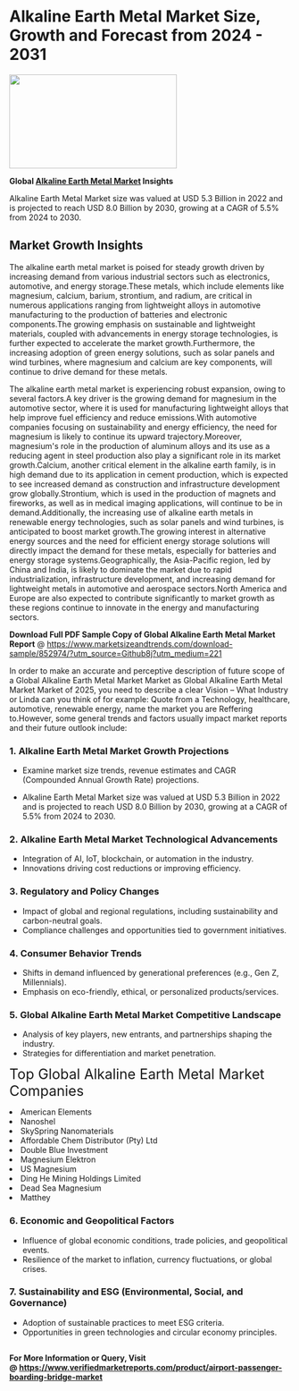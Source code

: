 <H1>Alkaline Earth Metal Market Size, Growth and Forecast from 2024 - 2031</H1><img class="aligncenter size-medium wp-image-584254" src="https://thirdeyenews.in/wp-content/uploads/2024/09/Global-Market-Research-300x168.jpeg" alt="" width="300" height="168" /><p><strong>Global&nbsp;<a href="https://www.marketsizeandtrends.com/download-sample/852974/?utm_source=Github8j?utm_medium=221">Alkaline Earth Metal Market</a> Insights</strong></p><p>Alkaline Earth Metal Market size was valued at USD 5.3 Billion in 2022 and is projected to reach USD 8.0 Billion by 2030, growing at a CAGR of 5.5% from 2024 to 2030.</p><p><h2>Market Growth Insights</h2> <p>The alkaline earth metal market is poised for steady growth driven by increasing demand from various industrial sectors such as electronics, automotive, and energy storage.These metals, which include elements like magnesium, calcium, barium, strontium, and radium, are critical in numerous applications ranging from lightweight alloys in automotive manufacturing to the production of batteries and electronic components.The growing emphasis on sustainable and lightweight materials, coupled with advancements in energy storage technologies, is further expected to accelerate the market growth.Furthermore, the increasing adoption of green energy solutions, such as solar panels and wind turbines, where magnesium and calcium are key components, will continue to drive demand for these metals. </p> <p>The alkaline earth metal market is experiencing robust expansion, owing to several factors.A key driver is the growing demand for magnesium in the automotive sector, where it is used for manufacturing lightweight alloys that help improve fuel efficiency and reduce emissions.With automotive companies focusing on sustainability and energy efficiency, the need for magnesium is likely to continue its upward trajectory.Moreover, magnesium's role in the production of aluminum alloys and its use as a reducing agent in steel production also play a significant role in its market growth.Calcium, another critical element in the alkaline earth family, is in high demand due to its application in cement production, which is expected to see increased demand as construction and infrastructure development grow globally.Strontium, which is used in the production of magnets and fireworks, as well as in medical imaging applications, will continue to be in demand.Additionally, the increasing use of alkaline earth metals in renewable energy technologies, such as solar panels and wind turbines, is anticipated to boost market growth.The growing interest in alternative energy sources and the need for efficient energy storage solutions will directly impact the demand for these metals, especially for batteries and energy storage systems.Geographically, the Asia-Pacific region, led by China and India, is likely to dominate the market due to rapid industrialization, infrastructure development, and increasing demand for lightweight metals in automotive and aerospace sectors.North America and Europe are also expected to contribute significantly to market growth as these regions continue to innovate in the energy and manufacturing sectors.</p><p><span class=""><strong>Download Full PDF Sample Copy of Global Alkaline Earth Metal Market Report</strong> @ <a href="https://www.marketsizeandtrends.com/download-sample/852974/?utm_source=Github8j?utm_medium=221" target="_blank">https://www.marketsizeandtrends.com/download-sample/852974/?utm_source=Github8j?utm_medium=221</a></span></p><p>In order to make an accurate and perceptive description of future scope of a Global&nbsp;Alkaline Earth Metal Market Market as Global&nbsp;Alkaline Earth Metal Market Market of 2025, you need to describe a clear Vision &ndash; What Industry or Linda can you think of for example: Quote from a Technology, healthcare, automotive, renewable energy, name the market you are Reffering to.However, some general trends and factors usually impact market reports and their future outlook include:</p><h3>1.&nbsp;<strong>Alkaline Earth Metal Market Growth Projections</strong></h3><ul><li>Examine market size trends, revenue estimates and CAGR (Compounded Annual Growth Rate) projections.</li><li><p>Alkaline Earth Metal Market size was valued at USD 5.3 Billion in 2022 and is projected to reach USD 8.0 Billion by 2030, growing at a CAGR of 5.5% from 2024 to 2030.</p></li></ul><h3>2.&nbsp;<strong>Alkaline Earth Metal Market Technological Advancements</strong></h3><ul><li>Integration of AI, IoT, blockchain, or automation in the industry.</li><li>Innovations driving cost reductions or improving efficiency.</li></ul><h3>3.&nbsp;<strong>Regulatory and Policy Changes</strong></h3><ul><li>Impact of global and regional regulations, including sustainability and carbon-neutral goals.</li><li>Compliance challenges and opportunities tied to government initiatives.</li></ul><h3>4.&nbsp;<strong>Consumer Behavior Trends</strong></h3><ul><li>Shifts in demand influenced by generational preferences (e.g., Gen Z, Millennials).</li><li>Emphasis on eco-friendly, ethical, or personalized products/services.</li></ul><h3>5.&nbsp;<strong>Global Alkaline Earth Metal Market Competitive Landscape</strong></h3><ul><li>Analysis of key players, new entrants, and partnerships shaping the industry.</li><li>Strategies for differentiation and market penetration.</li></ul><p data-pm-slice="1 1 []"><span style="color: inherit; font-family: inherit; font-size: 25px;">Top Global Alkaline Earth Metal Market Companies</span></p><div class="" data-test-id=""><p><li>American Elements</li><li> Nanoshel</li><li> SkySpring Nanomaterials</li><li> Affordable Chem Distributor (Pty) Ltd</li><li> Double Blue Investment</li><li> Magnesium Elektron</li><li> US Magnesium</li><li> Ding He Mining Holdings Limited</li><li> Dead Sea Magnesium</li><li> Matthey</li></p></div><h3>6.&nbsp;<strong>Economic and Geopolitical Factors</strong></h3><ul><li>Influence of global economic conditions, trade policies, and geopolitical events.</li><li>Resilience of the market to inflation, currency fluctuations, or global crises.</li></ul><h3>7.&nbsp;<strong>Sustainability and ESG (Environmental, Social, and Governance)</strong></h3><ul><li>Adoption of sustainable practices to meet ESG criteria.</li><li>Opportunities in green technologies and circular economy principles.</li></ul><h2><strong style="font-size: 14px;">For More Information or Query, Visit @&nbsp;</strong><a style="background-color: #ffffff; font-size: 14px;" href="https://www.marketsizeandtrends.com/report/alkaline-earth-metal-market/" target="_blank">https://www.verifiedmarketreports.com/product/airport-passenger-boarding-bridge-market</a></h2>